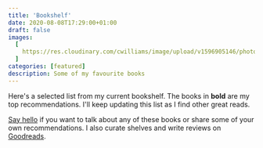 ```yaml
---
title: 'Bookshelf'
date: 2020-08-08T17:29:00+01:00
draft: false
images:
  [
    https://res.cloudinary.com/cwilliams/image/upload/v1596905146/photo-1593814013328-6041acc27094.jpg,
  ]
categories: [featured]
description: Some of my favourite books
---
```


Here's a selected list from my current bookshelf. The books in **bold** are my top recommendations. I'll keep updating this list as I find other great reads.

[Say hello](https://twitter.com/chidiwilliams__) if you want to talk about any of these books or share some of your own recommendations. I also curate shelves and write reviews on [Goodreads](https://www.goodreads.com/user/show/64479598-chidi-williams).
